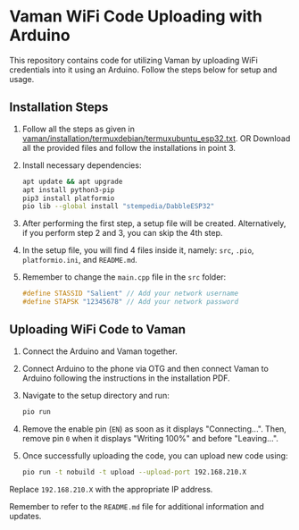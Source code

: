 # Vaman WiFi Code Uploading with Arduino

This repository contains code for utilizing Vaman by uploading WiFi credentials into it using an Arduino. Follow the steps below for setup and usage.

## Installation Steps

1. Follow all the steps as given in [vaman/installation/termuxdebian/termuxubuntu_esp32.txt](vaman/installation/termuxdebian/termuxubuntu_esp32.txt).
   OR
   Download all the provided files and follow the installations in point 3.

2. Install necessary dependencies:

   ```bash
   apt update && apt upgrade
   apt install python3-pip
   pip3 install platformio
   pio lib --global install "stempedia/DabbleESP32"
   ```

3. After performing the first step, a setup file will be created. Alternatively, if you perform step 2 and 3, you can skip the 4th step.

4. In the setup file, you will find 4 files inside it, namely: `src`, `.pio`, `platformio.ini`, and `README.md`.

5. Remember to change the `main.cpp` file in the `src` folder:

   ```cpp
   #define STASSID "Salient" // Add your network username
   #define STAPSK "12345678" // Add your network password
   ```

## Uploading WiFi Code to Vaman

1. Connect the Arduino and Vaman together.

2. Connect Arduino to the phone via OTG and then connect Vaman to Arduino following the instructions in the installation PDF.

3. Navigate to the setup directory and run:

   ```bash
   pio run
   ```

4. Remove the enable pin (`EN`) as soon as it displays "Connecting...". Then, remove pin `0` when it displays "Writing 100%" and before "Leaving...".

5. Once successfully uploading the code, you can upload new code using:

   ```bash
   pio run -t nobuild -t upload --upload-port 192.168.210.X
   ```

Replace `192.168.210.X` with the appropriate IP address.

Remember to refer to the `README.md` file for additional information and updates.

